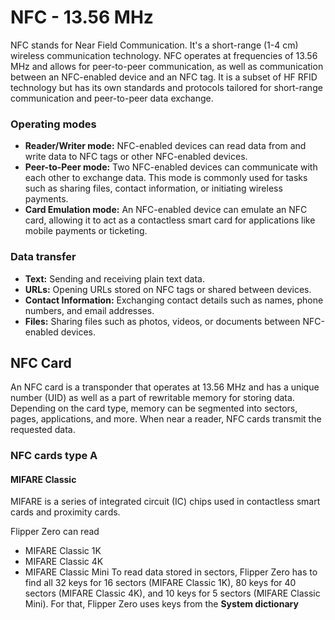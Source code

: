 # NFC - 13.56 MHz

NFC stands for Near Field Communication. It's a short-range (1-4 cm) wireless communication technology. NFC operates at frequencies of 13.56 MHz and allows for peer-to-peer communication, as well as communication between an NFC-enabled device and an NFC tag.
It is a subset of HF RFID technology but has its own standards and protocols tailored for short-range communication and peer-to-peer data exchange.

### Operating modes

- **Reader/Writer mode:** NFC-enabled devices can read data from and write data to NFC tags or other NFC-enabled devices.
- **Peer-to-Peer mode:** Two NFC-enabled devices can communicate with each other to exchange data. This mode is commonly used for tasks such as sharing files, contact information, or initiating wireless payments.
- **Card Emulation mode:** An NFC-enabled device can emulate an NFC card, allowing it to act as a contactless smart card for applications like mobile payments or ticketing.

### Data transfer

- **Text:** Sending and receiving plain text data.
- **URLs:** Opening URLs stored on NFC tags or shared between devices.
- **Contact Information:** Exchanging contact details such as names, phone numbers, and email addresses.
- **Files:** Sharing files such as photos, videos, or documents between NFC-enabled devices.

## NFC Card

An NFC card is a transponder that operates at 13.56 MHz and has a unique number (UID) as well as a part of rewritable memory for storing data. Depending on the card type, memory can be segmented into sectors, pages, applications, and more. When near a reader, NFC cards transmit the requested data.

### NFC cards type A

#### MIFARE Classic

MIFARE is a series of integrated circuit (IC) chips used in contactless smart cards and proximity cards. 

Flipper Zero can read 
- MIFARE Classic 1K
- MIFARE Classic 4K
- MIFARE Classic Mini
To read data stored in sectors, Flipper Zero has to find all 32 keys for 16 sectors (MIFARE Classic 1K), 80 keys for 40 sectors (MIFARE Classic 4K), and 10 keys for 5 sectors (MIFARE Classic Mini). For that, Flipper Zero uses keys from the **System dictionary**

